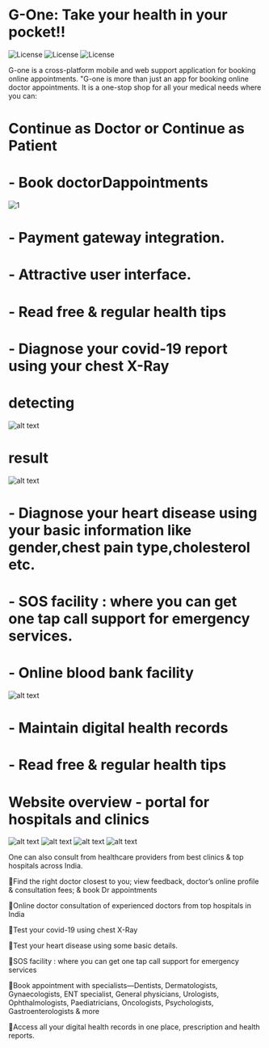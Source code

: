 # G-One: Take your health in your pocket!! 
![License](https://www.vectorlogo.zone/logos/tensorflow/tensorflow-ar21.svg) ![License](https://www.vectorlogo.zone/logos/firebase/firebase-ar21.svg)  ![License](https://www.vectorlogo.zone/logos/flutterio/flutterio-ar21.svg)

G-one is a cross-platform mobile and web support application for booking online appointments.
"G-one is more than just an app for booking online doctor appointments. It is a one-stop shop for all your medical needs where you can:
# Continue as Doctor or Continue as Patient
# - Book doctorDappointments
![1](https://user-images.githubusercontent.com/72252351/97773407-80be2280-1b75-11eb-8523-cb326ea79edf.JPG)

# - Payment gateway integration.
# - Attractive user interface.
# - Read free & regular health tips
# - Diagnose your covid-19 report using your chest X-Ray
# detecting
![alt text](https://github.com/Detectors03/G-One/blob/main/images/WhatsApp%20Image%202020-10-31%20at%2011.59.35%20AM.jpeg)
# result
![alt text](https://github.com/Detectors03/G-One/blob/main/images/WhatsApp%20Image%202020-10-31%20at%2011.59.34%20AM%20(2).jpeg)
# - Diagnose your heart disease using your basic information like gender,chest pain type,cholesterol etc.
# - SOS facility : where you can get one tap call support for emergency services.
# - Online blood bank facility

![alt text](https://github.com/Detectors03/G-One/blob/main/images/WhatsApp%20Image%202020-10-31%20at%2011.59.34%20AM.jpeg)

# - Maintain digital health records
# - Read free & regular health tips

# Website overview - portal for hospitals and clinics
![alt text](https://github.com/Detectors03/G-One/blob/main/images/WhatsApp%20Image%202020-10-31%20at%2011.57.56%20AM%20(1).jpeg)
![alt text](https://github.com/Detectors03/G-One/blob/main/images/WhatsApp%20Image%202020-10-31%20at%2011.57.56%20AM%20(2).jpeg)
![alt text](https://github.com/Detectors03/G-One/blob/main/images/WhatsApp%20Image%202020-10-31%20at%2011.57.56%20AM.jpeg)
![alt text](https://github.com/Detectors03/G-One/blob/main/images/WhatsApp%20Image%202020-10-31%20at%2011.57.57%20AM.jpeg)

One can also consult from healthcare providers from best clinics & top hospitals across India.

🔅Find the right doctor closest to you; view feedback, doctor’s online profile & consultation fees; & book Dr appointments

🔅Online doctor consultation of experienced doctors from top hospitals in India

🔅Test your covid-19 using chest X-Ray

🔅Test your heart disease using some basic details.

🔅SOS facility : where you can get one tap call support for emergency services

🔅Book appointment  with specialists—Dentists, Dermatologists, Gynaecologists, ENT specialist, General physicians, Urologists, Ophthalmologists, Paediatricians, Oncologists, Psychologists, Gastroenterologists & more

🔅Access all your digital health records in one place, prescription and health reports.

